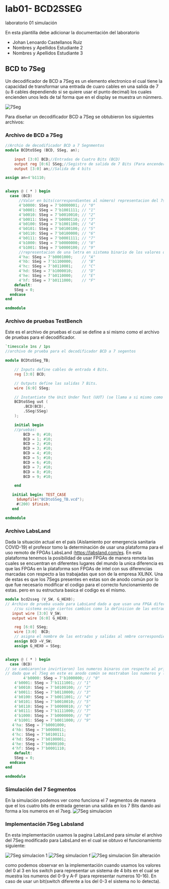 # lab01- BCD2SSEG
laboratorio 01 simulación

En esta plantilla debe adicionar la documentación del laboratorio

* Johan Lenoardo Castellanos Ruiz
* Nombres y Apellidos Estudiante 2
* Nombres y Apellidos Estudiante 3

## BCD to 7Seg
Un decodificador de BCD a 7Seg es un elemento electronico el cual tiene la capacidad de transformar una entrada de cuaro cables en una salida de 7 (u 8 cables dependiendo si se quiere usar el punto decimal) los cuales encienden unos leds de tal forma que en el display se muestra un núnmero.


![7Seg](https://github.com/unal-edigital1-2020-1/lab02-bcs2sseg-grupo-05/blob/master/files/7Seg.jpg)


Para diseñar un decodificador BCD a 7Seg se obtubieron los siguientes archivos:

### Archivo de BCD a 7Seg 
``` verilog
//Archio de decodificador BCD a 7 Segnmentos
module BCDtoSSeg (BCD, SSeg, an);

	input [3:0] BCD;//Entradas de Cuatro Bits (BCD)
	output reg [0:6] SSeg;//Segistro de salida de 7 Bits (Para encender los leds 7 segmentos).
	output [3:0] an;//Salida de 4 bits

assign an=4'b1110;


always @ ( * ) begin
  case (BCD)	
	  //Valor en bits(correspondientes al número) representacion del 7seg.
	  4'b0000: SSeg = 7'b0000001; // "0"  
	  4'b0001: SSeg = 7'b1001111; // "1" 
	  4'b0010: SSeg = 7'b0010010; // "2" 
	  4'b0011: SSeg = 7'b0000110; // "3" 
	  4'b0100: SSeg = 7'b1001100; // "4" 
	  4'b0101: SSeg = 7'b0100100; // "5" 
	  4'b0110: SSeg = 7'b0100000; // "6" 
	  4'b0111: SSeg = 7'b0001111; // "7" 
	  4'b1000: SSeg = 7'b0000000; // "8" 
	  4'b1001: SSeg = 7'b0000100; // "9" 
	  //representacion de una letra en sistema binario de los valores del 10-16.
	  4'ha: SSeg = 7'b0001000;    // "A"
   	  4'hb: SSeg = 7'b1100000;    // "B"
	  4'hc: SSeg = 7'b0110001;    // "C"
	  4'hd: SSeg = 7'b1000010;    // "D"
	  4'he: SSeg = 7'b0110000;    // "E"
	  4'hf: SSeg = 7'b0111000;    // "F"
    default:
    SSeg = 0;
  endcase
end

endmodule
```
### Archivo de pruebas TestBench
Este es el archivo de pruebas el cual se define a si mismo como el archivo de pruebas para el decodificador.
``` verilog
`timescale 1ns / 1ps
//archivo de prueba para el decodificador BCD a 7 segentos

module BCDtoSSeg_TB;

	// Inputs define cables de entrada 4 Bits.
	reg [3:0] BCD;

	// Outputs define las salidas 7 Bits.
	wire [6:0] SSeg;

	// Instantiate the Unit Under Test (UUT) (se llama a si mismo como el archivo de prueba para el archivo del decodificador.
	BCDtoSSeg uut (
		.BCD(BCD), 
		.SSeg(SSeg)
	);

	initial begin
	//pruebas:
		BCD = 0; #10;
		BCD = 1; #10;
		BCD = 2; #10;
		BCD = 3; #10;
		BCD = 4; #10;
		BCD = 5; #10;
		BCD = 6; #10;
		BCD = 7; #10;
		BCD = 8; #10;
		BCD = 9; #10;

	end

   initial begin: TEST_CASE
     $dumpfile("BCDtoSSeg_TB.vcd");
     #(200) $finish;
   end

endmodule
```
### Archivo LabsLand
Dada la situación actual en el país (Aislamiento por emergencia sanitaria COVID-19) el profesor tomo la determinación de usar una plataforma para el uso remoto de FPGAs LabsLand :https://labsland.com/es.
En esta plataforma tenemos la posibilidad de usar FPGAs de manera remota las cuales se encuentran en diferentes lugares del mundo la unica diferencia es que las FPGAs en la plataforma son FPGAs de intel con sus diferencias marcadas con respecto a las trabajadas que son de la empresa XILINX.
Una de estas es que los 7Segs presentes en estas son de anodo común por lo que fue necesario modificar el codigo para el correcto funcionamiento de estas. pero en su estructura basica el codigo es el mismo.
``` verilog
module bcd2sseg (V_SW, G_HEX0);
// Archivo de prueba usado para LabsLand dado a que usan una FPGA diferente
	//su sistema exige ciertos cambios como la definicion de las entradas y salidas
   input wire [3:0] V_SW;
   output wire [6:0] G_HEX0;

    reg [6:0] SSeg;
    wire [3:0]  BCD;
    // asigna el nombre de las entradas y salidas al nmbre correspondiente de los cables en el archivo de la FPGA.
    assign BCD =V_SW;
    assign G_HEX0 = SSeg;


always @ ( * ) begin
  case (BCD)
// se cambiaron(se invirtieron) los numeros binaros con respecto al primer archivo
// dado que el 7Seg en este es anodo común se mostraban los numeros y las letras al reves.
    	4'b0000: SSeg = 7'b1000000; // "0"  
	4'b0001: SSeg = 7'b1111001; // "1" 
	4'b0010: SSeg = 7'b0100100; // "2" 
	4'b0011: SSeg = 7'b0110000; // "3" 
	4'b0100: SSeg = 7'b0011001; // "4" 
	4'b0101: SSeg = 7'b0010010; // "5" 
	4'b0110: SSeg = 7'b0000010; // "6" 
	4'b0111: SSeg = 7'b1111000; // "7" 
	4'b1000: SSeg = 7'b0000000; // "8"  
	4'b1001: SSeg = 7'b0011000; // "9" 
   4'ha: SSeg = 7'b0001000;  
   4'hb: SSeg = 7'b0000011;
   4'hc: SSeg = 7'b0100111;
   4'hd: SSeg = 7'b0100001;
   4'he: SSeg = 7'b0000100;
   4'hf: SSeg = 7'b0001110;
    default:
    SSeg = 0;
  endcase
end

endmodule
```
### Simulación del 7 Segmentos
En la simulación podemos ver como funciona el 7 segmentos de manera que el los cuatro bits de entrada generan una salida en los 7 Bits dando asi forma a los numeros en el 7seg.
![7Seg simulacion](https://github.com/unal-edigital1-2020-1/lab02-bcs2sseg-grupo-05/blob/master/files/7seg%20simulacion.png)
### Implementación 7Seg Labsland
En esta implementación usamos la pagina LabsLand para simular el archivo del 7Seg modificado para LabsLand en el cual se obtuvo el funcionamiento siguiente:


![7Seg simulacion 1](https://github.com/unal-edigital1-2020-1/lab02-bcs2sseg-grupo-05/blob/master/files/1.png)
![7Seg simulacion f](https://github.com/unal-edigital1-2020-1/lab02-bcs2sseg-grupo-05/blob/master/files/f.png)
![7Seg simulacion Sin alteración](https://github.com/unal-edigital1-2020-1/lab02-bcs2sseg-grupo-05/blob/master/files/sin%20alteracion.png)

como podemos observar en la implementación cuando usamos los valores del 0 al 3 en los switch para representar un sistema de 4 bits en el cual se muestra los numeros del 0-9 y A-F (para representar numeros 10-16). 
En caso de usar un bit(switch diferente a los del 0-3 el sistema no lo detecta).

